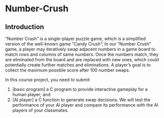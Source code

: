 # Number-Crush
## Introduction
“Number Crash” is a single-player puzzle game, which is a simplified version of the well-known game “Candy Crush”; In our “Number Crush” game, a player may iteratively swap adjacent numbers in a game board to match rows and columns of same numbers. Once the numbers match, they are eliminated from the board and are replaced with new ones, which could potentially create further matches and eliminations. A player’s goal is to collect the maximum possible score after 100 number swaps.

In this course project, you need to submit
1) [basic program] a C program to provide interactive gameplay for a human player; and
2) [AI player] a C function to generate swap decisions. We will test the performance of your AI player and compare its performance with the AI players of your classmates.
